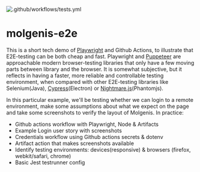 ![.github/workflows/tests.yml](https://github.com/molgenis/molgenis-e2e/workflows/.github/workflows/tests.yml/badge.svg)

# molgenis-e2e

This is a short tech demo of [Playwright](https://github.com/microsoft/playwright/)
and Github Actions, to illustrate that E2E-testing can be both cheap and fast.
Playwright and [Puppeteer](https://developers.google.com/web/tools/puppeteer/)
are approachable modern browser-testing libraries that only have a few moving parts
between library and the browser. It is somewhat subjective, but it reflects in
having a faster, more reliable and controllable testing environment, when
compared with other E2E-testing libraries like Selenium(Java),
[Cypress](https://www.cypress.io/)(Electron) or [Nightmare.js](http://www.nightmarejs.org/)(Phantomjs).

In this particular example, we'll be testing whether we can login to a remote
environment, make some assumptions about what we expect on the page and take
some screenshots to verify the layout of Molgenis. In practice:

* Github actions workflow with Playwright, Node & Artifacts
* Example Login user story with screenshots
* Credentials workflow using Github actions secrets & dotenv
* Artifact action that makes screenshots available
* Identify testing environments: devices(responsive) & browsers (firefox, webkit/safari, chrome)
* Basic Jest testrunner config
